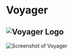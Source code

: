 # **V**oyager
![Voyager Logo](https://raw.githubusercontent.com/the-control-group/voyager/master/src/assets/images/logo-icon.png)
------
![Screenshot of Voyager](https://raw.githubusercontent.com/the-control-group/voyager/master/src/assets/images/screenshot.png)
